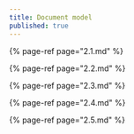 ```yaml
---
title: Document model
published: true
---
```


{% page-ref page="2.1.md" %}

{% page-ref page="2.2.md" %}

{% page-ref page="2.3.md" %}

{% page-ref page="2.4.md" %}

{% page-ref page="2.5.md" %}